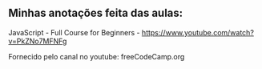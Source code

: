 ## Minhas anotações feita das aulas:

JavaScript - Full Course for Beginners - https://www.youtube.com/watch?v=PkZNo7MFNFg

Fornecido pelo canal no youtube:
freeCodeCamp.org
